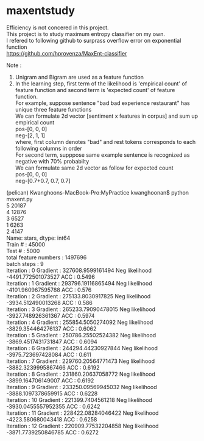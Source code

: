 # maxentstudy
Efficiency is not concered in this project.<br/>
This project is to study maximum entropy classifier on my own.<br/>
I refered to following github to surprass overflow error on exponential function<br/>
https://github.com/hprovenza/MaxEnt-classifier<br/>

Note :
1. Unigram and Bigram are used as a feature function<br/>
2. In the learning step, first term of the likelihood is 'empirical count' of feature function and second term is 'expected count' of feature function.<br/>
For example, suppose sentence "bad bad experience restaurant" has unique three feature functions<br/>
We can formulate 2d vector [sentiment x features in corpus] and sum up empirical count<br/>
pos-[0, 0, 0]<br/>
neg-[2, 1, 1]<br/>
where, first column denotes "bad" and rest tokens corresponds to each following columns in order<br/>
For second term, supppose same example sentence is recognized as negative with 70% probabilty<br/>
We can formulate same 2d vector as follow for expected count<br/>
pos-[0, 0, 0]<br/>
neg-[0.7+0.7, 0.7, 0.7]<br/>


(pelican) Kwanghoons-MacBook-Pro:MyPractice kwanghoonan$ python maxent.py <br/>
5    20187<br/>
4    12876<br/>
3     6527<br/>
1     6263<br/>
2     4147<br/>
Name: stars, dtype: int64<br/>
Train # : 45000<br/>
Test # : 5000<br/>
total feature numbers :  1497696<br/>
batch steps :  9<br/>
Iteration : 0  Gradient : 327608.9599161494  Neg likelihood -4491.772501073527  ACC : 0.5496<br/>
Iteration : 1  Gradient : 293796.19116865494  Neg likelihood -4101.960967595788  ACC : 0.576<br/>
Iteration : 2  Gradient : 275133.8030917825  Neg likelihood -3934.512490013268  ACC : 0.586<br/>
Iteration : 3  Gradient : 265233.79090478015  Neg likelihood -3927.748926361367  ACC : 0.5974<br/>
Iteration : 4  Gradient : 255854.5050274092  Neg likelihood -3829.354464276137  ACC : 0.6062<br/>
Iteration : 5  Gradient : 250786.25502524382  Neg likelihood -3869.4517431731847  ACC : 0.6094<br/>
Iteration : 6  Gradient : 244294.44230927844  Neg likelihood -3975.723697428084  ACC : 0.611<br/>
Iteration : 7  Gradient : 229760.20564771473  Neg likelihood -3882.3239995867466  ACC : 0.6192<br/>
Iteration : 8  Gradient : 231860.20637058772  Neg likelihood -3899.164706149007  ACC : 0.6192<br/>
Iteration : 9  Gradient : 233250.09569945032  Neg likelihood -3888.1097378659915  ACC : 0.6228<br/>
Iteration : 10  Gradient : 221399.7404561218  Neg likelihood -3930.0455557952355  ACC : 0.6242<br/>
Iteration : 11  Gradient : 228422.08284046422  Neg likelihood -4223.580680043418  ACC : 0.6258<br/>
Iteration : 12  Gradient : 220909.77532204858  Neg likelihood -3871.7739250846785  ACC : 0.6272<br/>
